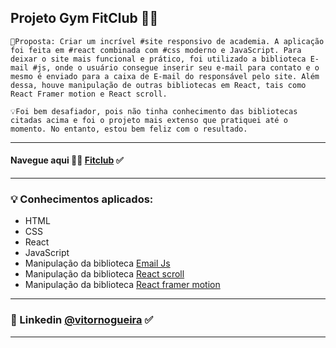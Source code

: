 
## Projeto Gym FitClub 🏋🏼
````
📝Proposta: Criar um incrível #site responsivo de academia. A aplicação foi feita em #react combinada com #css moderno e JavaScript. Para deixar o site mais funcional e prático, foi utilizado a biblioteca E-mail #js, onde o usuário consegue inserir seu e-mail para contato e o mesmo é enviado para a caixa de E-mail do responsável pelo site. Além dessa, houve manipulação de outras bibliotecas em React, tais como React Framer motion e React scroll.

💡Foi bem desafiador, pois não tinha conhecimento das bibliotecas citadas acima e foi o projeto mais extenso que pratiquei até o momento. No entanto, estou bem feliz com o resultado.
````
----
#### Navegue aqui 🏋🏼 [Fitclub]() ✅
----

### 💡 Conhecimentos aplicados:
- HTML
- CSS
- React
- JavaScript
- Manipulação da biblioteca [Email Js](https://www.emailjs.com/docs/examples/reactjs/)
- Manipulação da biblioteca [React scroll](https://www.npmjs.com/package/react-scroll)
- Manipulação da biblioteca [React framer motion](https://www.npmjs.com/package/framer-motion)
---
### 🔗 Linkedin [@vitornogueira](https://www.linkedin.com/in/vitor-noqueira-913a9284/) ✅
---
